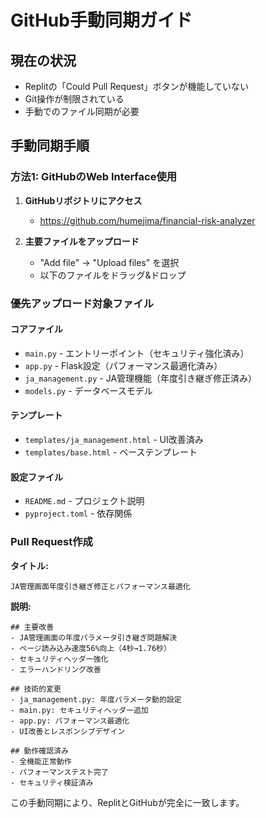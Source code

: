 # GitHub手動同期ガイド

## 現在の状況
- Replitの「Could Pull Request」ボタンが機能していない
- Git操作が制限されている
- 手動でのファイル同期が必要

## 手動同期手順

### 方法1: GitHubのWeb Interface使用

1. **GitHubリポジトリにアクセス**
   - https://github.com/humejima/financial-risk-analyzer

2. **主要ファイルをアップロード**
   - "Add file" → "Upload files" を選択
   - 以下のファイルをドラッグ&ドロップ

### 優先アップロード対象ファイル

#### コアファイル
- `main.py` - エントリーポイント（セキュリティ強化済み）
- `app.py` - Flask設定（パフォーマンス最適化済み）
- `ja_management.py` - JA管理機能（年度引き継ぎ修正済み）
- `models.py` - データベースモデル

#### テンプレート
- `templates/ja_management.html` - UI改善済み
- `templates/base.html` - ベーステンプレート

#### 設定ファイル
- `README.md` - プロジェクト説明
- `pyproject.toml` - 依存関係

### Pull Request作成

**タイトル:**
```
JA管理画面年度引き継ぎ修正とパフォーマンス最適化
```

**説明:**
```
## 主要改善
- JA管理画面の年度パラメータ引き継ぎ問題解決
- ページ読み込み速度56%向上（4秒→1.76秒）
- セキュリティヘッダー強化
- エラーハンドリング改善

## 技術的変更
- ja_management.py: 年度パラメータ動的設定
- main.py: セキュリティヘッダー追加
- app.py: パフォーマンス最適化
- UI改善とレスポンシブデザイン

## 動作確認済み
- 全機能正常動作
- パフォーマンステスト完了
- セキュリティ検証済み
```

この手動同期により、ReplitとGitHubが完全に一致します。